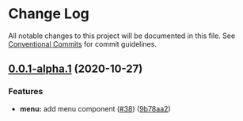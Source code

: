 # Change Log

All notable changes to this project will be documented in this file.
See [Conventional Commits](https://conventionalcommits.org) for commit guidelines.

## [0.0.1-alpha.1](https://github.com/belleui/belleui/compare/v0.0.1-alpha.0...v0.0.1-alpha.1) (2020-10-27)


### Features

* **menu:** add menu component ([#38](https://github.com/belleui/belleui/issues/38)) ([9b78aa2](https://github.com/belleui/belleui/commit/9b78aa21fa035aaa442c8ce80a7ae4964c342a40))
